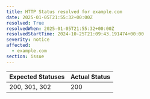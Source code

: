 ```yaml
---
title: HTTP Status resolved for example.com
date: 2025-01-05T21:55:32+00:00Z
resolved: True
resolvedWhen: 2025-01-05T21:55:32+00:00Z
resolvedStartTime: 2024-10-25T21:09:43.191474+00:00
severity: notice
affected:
  - example.com
section: issue
---
```


| Expected Statuses | Actual Status  |
|-------------------|----------------|
| 200, 301, 302 | 200 |
